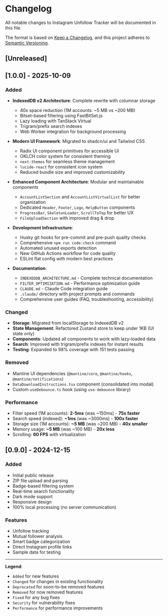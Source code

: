 # Changelog

All notable changes to Instagram Unfollow Tracker will be documented in this file.

The format is based on [Keep a Changelog](https://keepachangelog.com/en/1.0.0/),
and this project adheres to [Semantic Versioning](https://semver.org/spec/v2.0.0.html).

## [Unreleased]

## [1.0.0] - 2025-10-09

### Added

- **IndexedDB v2 Architecture**: Complete rewrite with columnar storage
  - 40x space reduction (1M accounts: ~5 MB vs ~200 MB)
  - Bitset-based filtering using FastBitSet.js
  - Lazy loading with TanStack Virtual
  - Trigram/prefix search indexes
  - Web Worker integration for background processing

- **Modern UI Framework**: Migrated to shadcn/ui and Tailwind CSS
  - Radix UI component primitives for accessible UI
  - OKLCH color system for consistent theming
  - `next-themes` for seamless theme management
  - `lucide-react` for consistent icon system
  - Reduced bundle size and improved customizability

- **Enhanced Component Architecture**: Modular and maintainable components
  - `AccountListSection` and `AccountListVirtualList` for better organization
  - Dedicated `Header`, `Footer`, `Logo`, `HelpButton` components
  - `ProgressBar`, `SkeletonLoader`, `ScrollToTop` for better UX
  - `FileUploadSection` with improved drag & drop

- **Development Infrastructure**:
  - Husky git hooks for pre-commit and pre-push quality checks
  - Comprehensive `npm run code:check` command
  - Automated unused exports detection
  - New GitHub Actions workflow for code quality
  - ESLint flat config with modern best practices

- **Documentation**:
  - `INDEXEDDB_ARCHITECTURE.md` - Complete technical documentation
  - `FILTER_OPTIMIZATION.md` - Performance optimization guide
  - `CLAUDE.md` - Claude Code integration guide
  - `.claude/` directory with project prompts and commands
  - Comprehensive user guides (FAQ, troubleshooting, accessibility)

### Changed

- **Storage**: Migrated from localStorage to IndexedDB v2
- **State Management**: Refactored Zustand store to keep under 1KB (UI state only)
- **Components**: Updated all components to work with lazy-loaded data
- **Search**: Improved with trigram/prefix indexes for instant results
- **Testing**: Expanded to 98% coverage with 151 tests passing

### Removed

- Mantine UI dependencies (`@mantine/core`, `@mantine/hooks`, `@mantine/notifications`)
- `DataDownloadInstructions.tsx` component (consolidated into modal)
- Custom `useDebounce.ts` hook (using `use-debounce` library)

### Performance

- Filter speed (1M accounts): **2-5ms** (was ~150ms) - **75x faster**
- Search speed (indexed): **~1ms** (was ~3000ms) - **100x faster**
- Storage size (1M accounts): **~5 MB** (was ~200 MB) - **40x smaller**
- Memory usage: **~5 MB** (was ~100 MB) - **20x less**
- Scrolling: **60 FPS** with virtualization

## [0.9.0] - 2024-12-15

### Added

- Initial public release
- ZIP file upload and parsing
- Badge-based filtering system
- Real-time search functionality
- Dark mode support
- Responsive design
- 100% local processing (no server communication)

### Features

- Unfollow tracking
- Mutual follower analysis
- Smart badge categorization
- Direct Instagram profile links
- Sample data for testing

---

**Legend**:

- `Added` for new features
- `Changed` for changes in existing functionality
- `Deprecated` for soon-to-be removed features
- `Removed` for now removed features
- `Fixed` for any bug fixes
- `Security` for vulnerability fixes
- `Performance` for performance improvements
